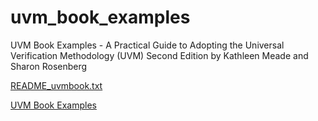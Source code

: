 # uvm_book_examples

UVM Book Examples - A Practical Guide to Adopting the Universal Verification Methodology (UVM)
Second Edition by Kathleen Meade and Sharon Rosenberg

[README_uvmbook.txt](README_uvmbook.txt)

[UVM Book Examples](uvm_book/examples_lib/ "uvm_book/examples_lib/")
